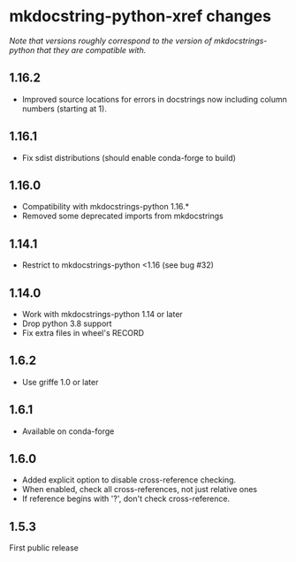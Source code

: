 # mkdocstring-python-xref changes

*Note that versions roughly correspond to the version of mkdocstrings-python that they 
are compatible with.*

## 1.16.2

* Improved source locations for errors in docstrings now including column numbers
  (starting at 1).

## 1.16.1

* Fix sdist distributions (should enable conda-forge to build)

## 1.16.0

* Compatibility with mkdocstrings-python 1.16.*
* Removed some deprecated imports from mkdocstrings

## 1.14.1

* Restrict to mkdocstrings-python <1.16 (see bug #32)

## 1.14.0

* Work with mkdocstrings-python 1.14 or later
* Drop python 3.8 support
* Fix extra files in wheel's RECORD

## 1.6.2

* Use griffe 1.0 or later

## 1.6.1

* Available on conda-forge

## 1.6.0

* Added explicit option to disable cross-reference checking.
* When enabled, check all cross-references, not just relative ones
* If reference begins with '?', don't check cross-reference.

## 1.5.3

First public release

